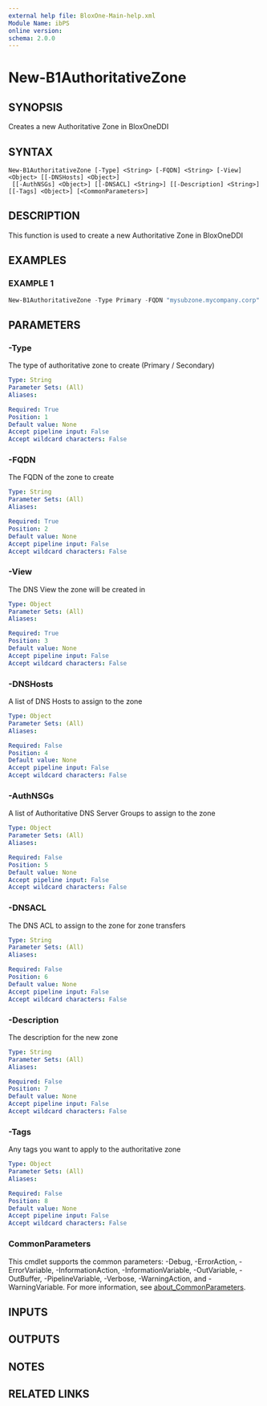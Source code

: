 ```yaml
---
external help file: BloxOne-Main-help.xml
Module Name: ibPS
online version:
schema: 2.0.0
---
```


# New-B1AuthoritativeZone

## SYNOPSIS
Creates a new Authoritative Zone in BloxOneDDI

## SYNTAX

```
New-B1AuthoritativeZone [-Type] <String> [-FQDN] <String> [-View] <Object> [[-DNSHosts] <Object>]
 [[-AuthNSGs] <Object>] [[-DNSACL] <String>] [[-Description] <String>] [[-Tags] <Object>] [<CommonParameters>]
```

## DESCRIPTION
This function is used to create a new Authoritative Zone in BloxOneDDI

## EXAMPLES

### EXAMPLE 1
```powershell
New-B1AuthoritativeZone -Type Primary -FQDN "mysubzone.mycompany.corp" -View "default" -AuthNSGs "Data Centre" -Description "My Subzone"
```

## PARAMETERS

### -Type
The type of authoritative zone to create (Primary / Secondary)

```yaml
Type: String
Parameter Sets: (All)
Aliases:

Required: True
Position: 1
Default value: None
Accept pipeline input: False
Accept wildcard characters: False
```

### -FQDN
The FQDN of the zone to create

```yaml
Type: String
Parameter Sets: (All)
Aliases:

Required: True
Position: 2
Default value: None
Accept pipeline input: False
Accept wildcard characters: False
```

### -View
The DNS View the zone will be created in

```yaml
Type: Object
Parameter Sets: (All)
Aliases:

Required: True
Position: 3
Default value: None
Accept pipeline input: False
Accept wildcard characters: False
```

### -DNSHosts
A list of DNS Hosts to assign to the zone

```yaml
Type: Object
Parameter Sets: (All)
Aliases:

Required: False
Position: 4
Default value: None
Accept pipeline input: False
Accept wildcard characters: False
```

### -AuthNSGs
A list of Authoritative DNS Server Groups to assign to the zone

```yaml
Type: Object
Parameter Sets: (All)
Aliases:

Required: False
Position: 5
Default value: None
Accept pipeline input: False
Accept wildcard characters: False
```

### -DNSACL
The DNS ACL to assign to the zone for zone transfers

```yaml
Type: String
Parameter Sets: (All)
Aliases:

Required: False
Position: 6
Default value: None
Accept pipeline input: False
Accept wildcard characters: False
```

### -Description
The description for the new zone

```yaml
Type: String
Parameter Sets: (All)
Aliases:

Required: False
Position: 7
Default value: None
Accept pipeline input: False
Accept wildcard characters: False
```

### -Tags
Any tags you want to apply to the authoritative zone

```yaml
Type: Object
Parameter Sets: (All)
Aliases:

Required: False
Position: 8
Default value: None
Accept pipeline input: False
Accept wildcard characters: False
```

### CommonParameters
This cmdlet supports the common parameters: -Debug, -ErrorAction, -ErrorVariable, -InformationAction, -InformationVariable, -OutVariable, -OutBuffer, -PipelineVariable, -Verbose, -WarningAction, and -WarningVariable. For more information, see [about_CommonParameters](http://go.microsoft.com/fwlink/?LinkID=113216).

## INPUTS

## OUTPUTS

## NOTES

## RELATED LINKS

